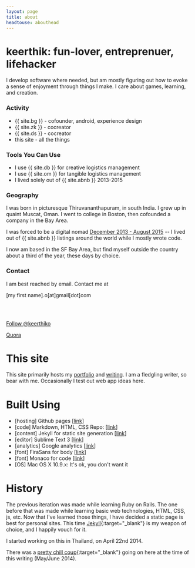 ```yaml
---
layout: page
title: about
headtouse: abouthead
---
```

# keerthik: fun-lover, entreprenuer, lifehacker

I develop software where needed, but am mostly figuring out how to evoke a sense of enjoyment through things I make. I care about games, learning, and creation.

### Activity

* {{ site.bg }} - cofounder, android, experience design
* {{ site.zk }} - cocreator
* {{ site.ds }} - cocreator
* this site - all the things

### Tools You Can Use

* I use {{ site.db }} for creative logistics management
* I use {{ site.om }} for tangible logistics management
* I lived solely out of {{ site.abnb }} 2013-2015

### Geography
I was born in picturesque Thiruvananthapuram, in south India. I grew up in quaint Muscat, Oman. I went to college in Boston, then cofounded a company in the Bay Area. 

I was forced to be a digital nomad [December 2013 - August 2015](https://www.google.com/maps/d/u/0/viewer?mid=zQyPQn7ohRmA.kUSGhXjsO2xM) -- I lived out of {{ site.abnb }} listings around the world while I mostly wrote code.

I now am based in the SF Bay Area, but find myself outside the country about a third of the year, these days by choice.

### Contact

I am best reached by email. Contact me at

\[my first name\].o\[at\]gmail\[dot\]com
<!--Instagram-->
<style>.ig-b- { display: inline-block; }
.ig-b- img { visibility: hidden; }
.ig-b-:hover { background-position: 0 -60px; } .ig-b-:active { background-position: 0 -120px; }
.ig-b-32 { width: 32px; height: 32px; background: url(/resources/images/instagram_circle.png) no-repeat 0 0; background-size:100%;}
@media only screen and (-webkit-min-device-pixel-ratio: 2), only screen and (min--moz-device-pixel-ratio: 2), only screen and (-o-min-device-pixel-ratio: 2 / 1), only screen and (min-device-pixel-ratio: 2), only screen and (min-resolution: 192dpi), only screen and (min-resolution: 2dppx) {
.ig-b-32 { background-image: url(/resources/images/instagram_circle.png);  background-size:100%} }</style>
<a href="http://instagram.com/nomadkorc?ref=badge" class="ig-b- ig-b-32"><img src="//badges.instagram.com/static/images/ig-badge-32.png" alt="Instagram" /></a>
<!--Twitter-->
<a href="https://twitter.com/keerthiko" class="twitter-follow-button" data-show-count="false">Follow @keerthiko</a>
<script>!function(d,s,id){var js,fjs=d.getElementsByTagName(s)[0],p=/^http:/.test(d.location)?'http':'https';if(!d.getElementById(id)){js=d.createElement(s);js.id=id;js.src=p+'://platform.twitter.com/widgets.js';fjs.parentNode.insertBefore(js,fjs);}}(document, 'script', 'twitter-wjs');</script>
<a href="https://www.quora.com/Keerthik-Omanakuttan">Quora</a>

# This site

This site primarily hosts my [portfolio](/portfolio) and [writing](/essays). I am a fledgling writer, so bear with me. Occasionally I test out web app ideas here.

# Built Using

* \[hosting\] Github pages \[[link](http://pages.github.com)\]
* \[code\] Markdown, HTML, CSS Repo: \[[link](https://github.com/keerthik/keerthik.github.io)\]
* \[content\] Jekyll for static site generation \[[link](http://jekyllrb.com/)\]
* \[editor\] Sublime Text 3 \[[link](http://www.sublimetext.com/)\]
* \[analytics\] Google analytics \[[link](http://www.google.com/analytics/)\]
* \[font\] FiraSans for body \[[link](http://dev.carrois.com/fira-3-1/)\]
* \[font\] Monaco for code \[[link](https://github.com/todylu/monaco.ttf/)\]
* \[OS\] Mac OS X 10.9.x: It's ok, you don't want it


# History

The previous iteration was made while learning Ruby on Rails. The one before that was made while learning basic web technologies, HTML, CSS, js, etc. Now that I've learned those things, I have decided a static page is best for personal sites. This time [Jekyll](http://jekyllrb.com/){:target="_blank"} is my weapon of choice, and I happily vouch for it. 

I started working on this in Thailand, on April 22nd 2014.

There was a [pretty chill coup](http://en.wikipedia.org/wiki/2014_Thai_coup_d%27%C3%A9tat){:target="_blank"} going on here at the time of this writing (May/June 2014).